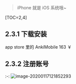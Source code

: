 > iPhone 就是 iOS 系统哦~

[TOC=2,4]

## 2.3.1 下载安装

app store 里的 AnkiMobile 163 ￥

## 2.3.2 注册账号

:-: ![image-20200117121852293](../.gitbook/assets/image-20200117121852293.png)